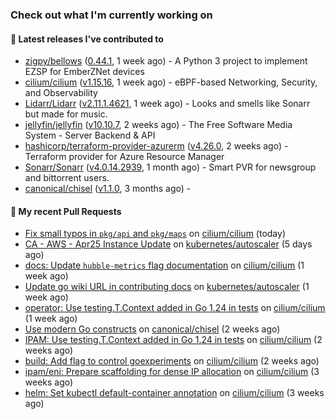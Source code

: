 ### Check out what I'm currently working on

#### 🔭 Latest releases I've contributed to

- [zigpy/bellows](https://github.com/zigpy/bellows) ([0.44.1](https://github.com/zigpy/bellows/releases/tag/0.44.1), 1 week ago) - A Python 3 project to implement EZSP for EmberZNet devices
- [cilium/cilium](https://github.com/cilium/cilium) ([v1.15.16](https://github.com/cilium/cilium/releases/tag/v1.15.16), 1 week ago) - eBPF-based Networking, Security, and Observability
- [Lidarr/Lidarr](https://github.com/Lidarr/Lidarr) ([v2.11.1.4621](https://github.com/Lidarr/Lidarr/releases/tag/v2.11.1.4621), 1 week ago) - Looks and smells like Sonarr but made for music.
- [jellyfin/jellyfin](https://github.com/jellyfin/jellyfin) ([v10.10.7](https://github.com/jellyfin/jellyfin/releases/tag/v10.10.7), 2 weeks ago) - The Free Software Media System - Server Backend &amp; API
- [hashicorp/terraform-provider-azurerm](https://github.com/hashicorp/terraform-provider-azurerm) ([v4.26.0](https://github.com/hashicorp/terraform-provider-azurerm/releases/tag/v4.26.0), 2 weeks ago) - Terraform provider for Azure Resource Manager
- [Sonarr/Sonarr](https://github.com/Sonarr/Sonarr) ([v4.0.14.2939](https://github.com/Sonarr/Sonarr/releases/tag/v4.0.14.2939), 1 month ago) - Smart PVR for newsgroup and bittorrent users.
- [canonical/chisel](https://github.com/canonical/chisel) ([v1.1.0](https://github.com/canonical/chisel/releases/tag/v1.1.0), 3 months ago) - 

#### 🔨 My recent Pull Requests

- [Fix small typos in `pkg/api` and `pkg/maps`](https://github.com/cilium/cilium/pull/39107) on [cilium/cilium](https://github.com/cilium/cilium) (today)
- [CA - AWS - Apr25 Instance Update](https://github.com/kubernetes/autoscaler/pull/8050) on [kubernetes/autoscaler](https://github.com/kubernetes/autoscaler) (5 days ago)
- [docs: Update `hubble-metrics` flag documentation](https://github.com/cilium/cilium/pull/38960) on [cilium/cilium](https://github.com/cilium/cilium) (1 week ago)
- [Update go wiki URL in contributing docs](https://github.com/kubernetes/autoscaler/pull/8027) on [kubernetes/autoscaler](https://github.com/kubernetes/autoscaler) (1 week ago)
- [operator: Use testing.T.Context added in Go 1.24 in tests](https://github.com/cilium/cilium/pull/38925) on [cilium/cilium](https://github.com/cilium/cilium) (1 week ago)
- [Use modern Go constructs](https://github.com/canonical/chisel/pull/215) on [canonical/chisel](https://github.com/canonical/chisel) (2 weeks ago)
- [IPAM: Use testing.T.Context added in Go 1.24 in tests](https://github.com/cilium/cilium/pull/38810) on [cilium/cilium](https://github.com/cilium/cilium) (2 weeks ago)
- [build: Add flag to control goexperiments](https://github.com/cilium/cilium/pull/38807) on [cilium/cilium](https://github.com/cilium/cilium) (2 weeks ago)
- [ipam/eni: Prepare scaffolding for dense IP allocation](https://github.com/cilium/cilium/pull/38650) on [cilium/cilium](https://github.com/cilium/cilium) (3 weeks ago)
- [helm: Set kubectl default-container annotation](https://github.com/cilium/cilium/pull/38589) on [cilium/cilium](https://github.com/cilium/cilium) (3 weeks ago)
